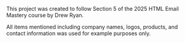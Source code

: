 This project was created to follow Section 5 of the 2025 HTML Email Mastery course by Drew Ryan.

All items mentioned including company names, logos, products, and contact information was used for example purposes only.
